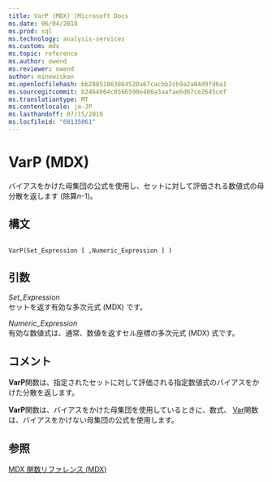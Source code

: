 ```yaml
---
title: VarP (MDX) |Microsoft Docs
ms.date: 06/04/2018
ms.prod: sql
ms.technology: analysis-services
ms.custom: mdx
ms.topic: reference
ms.author: owend
ms.reviewer: owend
author: minewiskan
ms.openlocfilehash: bb28851863864520a67cacbb2cb9a2a84d9fd6a1
ms.sourcegitcommit: b2464064c0566590e486a3aafae6d67ce2645cef
ms.translationtype: MT
ms.contentlocale: ja-JP
ms.lasthandoff: 07/15/2019
ms.locfileid: "68135061"
---
```

# <a name="varp-mdx"></a>VarP (MDX)


  バイアスをかけた母集団の公式を使用し、セットに対して評価される数値式の母分散を返します (除算*n*-1)。  
  
## <a name="syntax"></a>構文  
  
```  
  
VarP(Set_Expression [ ,Numeric_Expression ] )  
```  
  
## <a name="arguments"></a>引数  
 *Set_Expression*  
 セットを返す有効な多次元式 (MDX) です。  
  
 *Numeric_Expression*  
 有効な数値式は、通常、数値を返すセル座標の多次元式 (MDX) 式です。  
  
## <a name="remarks"></a>コメント  
 **VarP**関数は、指定されたセットに対して評価される指定数値式のバイアスをかけた分散を返します。  
  
 **VarP**関数は、バイアスをかけた母集団を使用しているときに、数式、 [Var](../mdx/var-mdx.md)関数は、バイアスをかけない母集団の公式を使用します。  
  
## <a name="see-also"></a>参照  
 [MDX 関数リファレンス &#40;MDX&#41;](../mdx/mdx-function-reference-mdx.md)  
  
  
